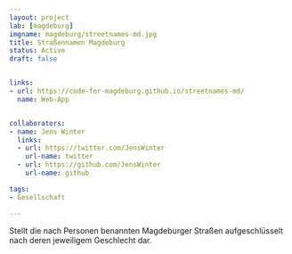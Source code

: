 ```yaml
---
layout: project
lab: [magdeburg]
imgname: magdeburg/streetnames-md.jpg
title: Straßennamen Magdeburg
status: Active
draft: false


links:
- url: https://code-for-magdeburg.github.io/streetnames-md/
  name: Web-App


collaborators:
- name: Jens Winter
  links:
  - url: https://twitter.com/JensWinter
    url-name: twitter
  - url: https://github.com/JensWinter
    url-name: github

tags:
- Gesellschaft

---
```


Stellt die nach Personen benannten Magdeburger Straßen aufgeschlüsselt nach deren jeweiligem Geschlecht dar.
